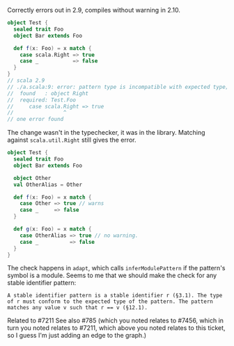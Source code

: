 Correctly errors out in 2.9, compiles without warning in 2.10.
```scala
object Test {
  sealed trait Foo
  object Bar extends Foo

  def f(x: Foo) = x match {
    case scala.Right => true
    case _           => false
  }
}
// scala 2.9
// ./a.scala:9: error: pattern type is incompatible with expected type;
//  found   : object Right
//  required: Test.Foo
//     case scala.Right => true
//                ^
// one error found
```
The change wasn't in the typechecker, it was in the library. Matching against `scala.util.Right` still gives the error.

```scala
object Test {
  sealed trait Foo
  object Bar extends Foo

  object Other
  val OtherAlias = Other

  def f(x: Foo) = x match {
    case Other => true // warns
    case _     => false
  }

  def g(x: Foo) = x match {
    case OtherAlias => true // no warning.
    case _          => false
  }
}

```

The check happens in `adapt`, which calls `inferModulePattern` if the pattern's symbol is a module. Seems to me that we should make the check for any stable identifier pattern:

```
A stable identifier pattern is a stable identifier r (§3.1). The type of r must conform to the expected type of the pattern. The pattern matches any value v such that r == v (§12.1).
```
Related to #7211
See also #785 (which you noted relates to #7456, which in turn you noted relates to #7211, which above you noted relates to this ticket, so I guess I'm just adding an edge to the graph.)
